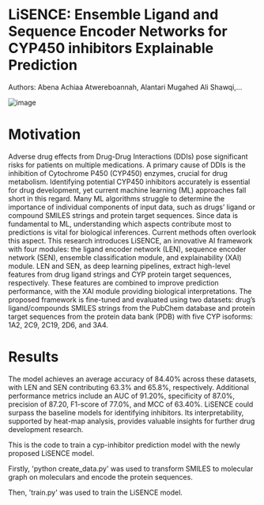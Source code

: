 # LiSENCE: Ensemble Ligand and Sequence Encoder Networks for CYP450 inhibitors Explainable Prediction 

Authors: Abena Achiaa Atwereboannah, Alantari Mugahed Ali Shawqi,...

![image](https://github.com/user-attachments/assets/da893fb0-fa65-4626-864f-a4ae7ff02e05)

# Motivation
Adverse drug effects from Drug-Drug Interactions (DDIs) pose significant risks for patients on multiple medications. A primary cause of DDIs is the inhibition of Cytochrome P450 (CYP450) enzymes, crucial for drug metabolism. Identifying potential CYP450 inhibitors accurately is essential for drug development, yet current machine learning (ML) approaches fall short in this regard. Many ML algorithms struggle to determine the importance of individual components of input data, such as drugs’ ligand or compound SMILES strings and protein target sequences. Since data is fundamental to ML, understanding which aspects contribute most to predictions is vital for biological inferences. Current methods often overlook this aspect. This research introduces LiSENCE, an innovative AI framework with four modules: the ligand encoder network (LEN), sequence encoder network (SEN), ensemble classification module, and explainability (XAI) module. LEN and SEN, as deep learning pipelines, extract high-level features from drug ligand strings and CYP protein target sequences, respectively. These features are combined to improve prediction performance, with the XAI module providing biological interpretations. The proposed framework is fine-tuned and evaluated using two datasets: drug’s ligand/compounds SMILES strings from the PubChem database and protein target sequences from the protein data bank (PDB) with five CYP isoforms: 1A2, 2C9, 2C19, 2D6, and 3A4. 

# Results
The model achieves an average accuracy of 84.40% across these datasets, with LEN and SEN contributing 63.3% and 65.8%, respectively. Additional performance metrics include an AUC of 91.20%, specificity of 87.0%, precision of 87.20, F1-score of 77.0%, and MCC of 63.40%. LiSENCE could surpass the baseline models for identifying inhibitors. Its interpretability, supported by heat-map analysis, provides valuable insights for further drug development research.






This is the code to train a cyp-inhibitor prediction model with the newly proposed LiSENCE model.

Firstly, 'python create_data.py' was used to transform SMILES to molecular graph on moleculars and encode the protein sequences.

Then, 'train.py' was used to train the LiSENCE model. 
